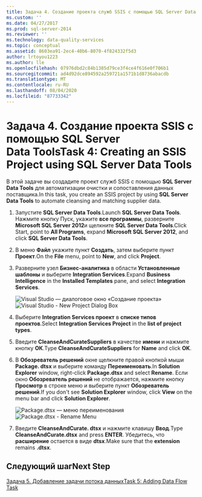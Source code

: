 ```yaml
---
title: Задача 4. Создание проекта служб SSIS с помощью SQL Server Data Tools | Документация Майкрософт
ms.custom: ''
ms.date: 04/27/2017
ms.prod: sql-server-2014
ms.reviewer: ''
ms.technology: data-quality-services
ms.topic: conceptual
ms.assetid: 8603ea91-2ec4-40b6-8070-4f824332f5d3
author: lrtoyou1223
ms.author: lle
ms.openlocfilehash: 07976dbd2c84b1385d79ce3f4ce4f616e0f706b1
ms.sourcegitcommit: ad4d92dce894592a259721a1571b1d8736abacdb
ms.translationtype: MT
ms.contentlocale: ru-RU
ms.lasthandoff: 08/04/2020
ms.locfileid: "87733342"
---
```

# <a name="task-4-creating-an-ssis-project-using-sql-server-data-tools"></a><span data-ttu-id="df0a8-102">Задача 4. Создание проекта SSIS с помощью SQL Server Data Tools</span><span class="sxs-lookup"><span data-stu-id="df0a8-102">Task 4: Creating an SSIS Project using SQL Server Data Tools</span></span>
  <span data-ttu-id="df0a8-103">В этой задаче вы создадите проект служб SSIS с помощью **SQL Server Data Tools** для автоматизации очистки и сопоставления данных поставщика.</span><span class="sxs-lookup"><span data-stu-id="df0a8-103">In this task, you create an SSIS project by using **SQL Server Data Tools** to automate cleansing and matching supplier data.</span></span>

1.  <span data-ttu-id="df0a8-104">Запустите **SQL Server Data Tools**.</span><span class="sxs-lookup"><span data-stu-id="df0a8-104">Launch **SQL Server Data Tools**.</span></span> <span data-ttu-id="df0a8-105">Нажмите кнопку Пуск, укажите **все программы**, разверните **Microsoft SQL Server 2012**и щелкните **SQL Server Data Tools**.</span><span class="sxs-lookup"><span data-stu-id="df0a8-105">Click Start, point to **All Programs**, expand **Microsoft SQL Server 2012**, and click **SQL Server Data Tools**.</span></span>

2.  <span data-ttu-id="df0a8-106">В меню **Файл** укажите пункт **Создать**, затем выберите пункт **Проект**.</span><span class="sxs-lookup"><span data-stu-id="df0a8-106">On the **File** menu, point to **New**, and click **Project**.</span></span>

3.  <span data-ttu-id="df0a8-107">Разверните узел **Бизнес-аналитика** в области **Установленные шаблоны** и выберите **Integration Services**.</span><span class="sxs-lookup"><span data-stu-id="df0a8-107">Expand **Business Intelligence** in the **Installed Templates** pane, and select **Integration Services**.</span></span>

     <span data-ttu-id="df0a8-108">![Visual Studio — диалоговое окно «Создание проекта»](../../2014/tutorials/media/et-creatinganssisprojectusingsqlsdt-01.jpg "Visual Studio — диалоговое окно «Создание проекта»")</span><span class="sxs-lookup"><span data-stu-id="df0a8-108">![Visual Studio - New Project Dialog Box](../../2014/tutorials/media/et-creatinganssisprojectusingsqlsdt-01.jpg "Visual Studio - New Project Dialog Box")</span></span>

4.  <span data-ttu-id="df0a8-109">Выберите **Integration Services проект** в **списке типов проектов**.</span><span class="sxs-lookup"><span data-stu-id="df0a8-109">Select **Integration Services Project** in the **list of project types**.</span></span>

5.  <span data-ttu-id="df0a8-110">Введите **CleanseAndCurateSuppliers** в качестве **имени** и нажмите кнопку **ОК**.</span><span class="sxs-lookup"><span data-stu-id="df0a8-110">Type **CleanseAndCurateSuppliers** for **Name** and click **OK**.</span></span>

6.  <span data-ttu-id="df0a8-111">В **Обозреватель решений** окне щелкните правой кнопкой мыши **Package. dtsx** и выберите команду **Переименовать**.</span><span class="sxs-lookup"><span data-stu-id="df0a8-111">In **Solution Explorer** window, right-click **Package.dtsx** and select **Rename**.</span></span> <span data-ttu-id="df0a8-112">Если окно **Обозреватель решений** не отображается, нажмите кнопку **Просмотр** в строке меню и выберите пункт **Обозреватель решений**.</span><span class="sxs-lookup"><span data-stu-id="df0a8-112">If you don't see **Solution Explorer** window, click **View** on the menu bar and click **Solution Explorer**.</span></span>

     <span data-ttu-id="df0a8-113">![Package.dtsx — меню переименования](../../2014/tutorials/media/et-creatinganssisprojectusingsqlsdt-02.jpg "Package.dtsx — меню переименования")</span><span class="sxs-lookup"><span data-stu-id="df0a8-113">![Package.dtsx - Rename Menu](../../2014/tutorials/media/et-creatinganssisprojectusingsqlsdt-02.jpg "Package.dtsx - Rename Menu")</span></span>

7.  <span data-ttu-id="df0a8-114">Введите **CleanseAndCurate. dtsx** и нажмите клавишу **Ввод**.</span><span class="sxs-lookup"><span data-stu-id="df0a8-114">Type **CleanseAndCurate.dtsx** and press **ENTER**.</span></span> <span data-ttu-id="df0a8-115">Убедитесь, что **расширение** остается в виде **dtsx**.</span><span class="sxs-lookup"><span data-stu-id="df0a8-115">Make sure that the **extension** remains **.dtsx**.</span></span>

## <a name="next-step"></a><span data-ttu-id="df0a8-116">Следующий шаг</span><span class="sxs-lookup"><span data-stu-id="df0a8-116">Next Step</span></span>
 [<span data-ttu-id="df0a8-117">Задача 5. Добавление задачи потока данных</span><span class="sxs-lookup"><span data-stu-id="df0a8-117">Task 5: Adding Data Flow Task</span></span>](task-5-adding-data-flow-task.md)


